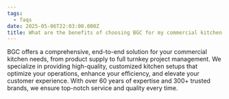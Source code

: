 ```yaml
---
tags:
  - faqs
date: 2025-05-06T22:03:00.000Z
title: What are the benefits of choosing BGC for my commercial kitchen setup?
---
```

BGC offers a comprehensive, end-to-end solution for your commercial kitchen needs, from product supply to full turnkey project management. We specialize in providing high-quality, customized kitchen setups that optimize your operations, enhance your efficiency, and elevate your customer experience. With over 60 years of expertise and 300+ trusted brands, we ensure top-notch service and quality every time.
